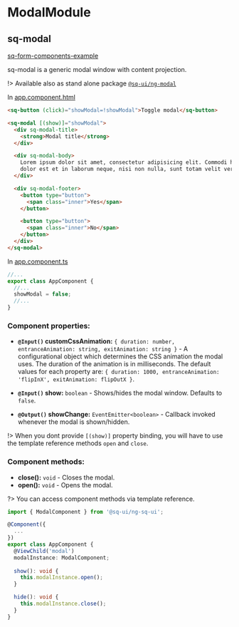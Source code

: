 # ModalModule

## sq-modal

[sq-form-components-example](https://stackblitz.com/edit/ng-sq-ui-modal?ctl=1&embed=1&view=preview ':include :type=iframe height=500px width=100%')


sq-modal is a generic modal window with content projection.

!> Available also as stand alone package [`@sq-ui/ng-modal`](https://www.npmjs.com/package/@sq-ui/ng-modal)

In [app.component.html](https://github.com/SQ-UI/ng-sq-ui/blob/master/src/app/app.component.html#L117)

```html
<sq-button (click)="showModal=!showModal">Toggle modal</sq-button>

<sq-modal [(show)]="showModal">
  <div sq-modal-title>
    <strong>Modal title</strong>
  </div>

  <div sq-modal-body>
    Lorem ipsum dolor sit amet, consectetur adipisicing elit. Commodi harum natus quidem recusandae voluptatibus. Animi architecto
    dolor est et in laborum neque, nisi non nulla, sunt totam velit vero voluptatibus.
  </div>

  <div sq-modal-footer>
    <button type="button">
      <span class="inner">Yes</span>
    </button>

    <button type="button">
      <span class="inner">No</span>
    </button>
  </div>
</sq-modal>
```

In [app.component.ts](https://github.com/SQ-UI/ng-sq-ui/blob/master/src/app/app.component.ts#L12)

```typescript
//...
export class AppComponent {
  //...
  showModal = false;
  //...
}
```

### Component properties:

- **`@Input()` customCssAnimation:** `{ duration: number, entranceAnimation: string, exitAnimation: string }` - A configurational object which determines the CSS animation the modal uses. The duration of the animation is in milliseconds. The default values for each property are:
  `{ duration: 1000, entranceAnimation: 'flipInX', exitAnimation: flipOutX }`.

- **`@Input()` show:** `boolean` - Shows/hides the modal window. Defaults to `false`.

- **`@Output()` showChange:** `EventEmitter<boolean>` - Callback invoked whenever the modal is shown/hidden.

!> When you dont provide `[(show)]` property binding, you will have to use the template reference methods `open` and `close`.

### Component methods:

- **close():** `void` - Closes the modal.
- **open():** `void` - Opens the modal.

?> You can access component methods via template reference.

```typescript
import { ModalComponent } from '@sq-ui/ng-sq-ui';

@Component({
  ...
})
export class AppComponent {
  @ViewChild('modal')
  modalInstance: ModalComponent;
  
  show(): void {
    this.modalInstance.open();
  }

  hide(): void {
    this.modalInstance.close();
  }
}

```
